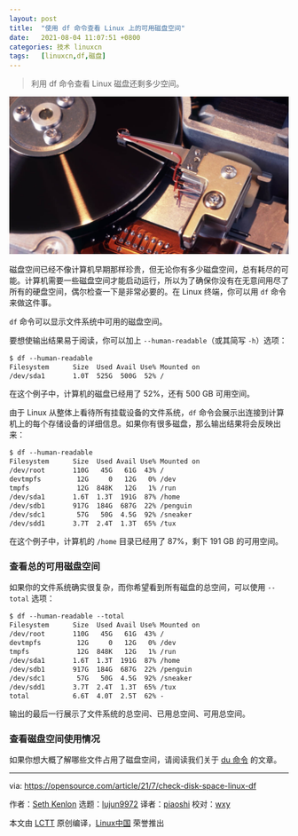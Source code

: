 ```yaml
---
layout: post
title:	"使用 df 命令查看 Linux 上的可用磁盘空间"
date:	2021-08-04 11:07:51 +0800 
categories:	技术 linuxcn 
tags:	[linuxcn,df,磁盘]
---
```




> 
> 利用 df 命令查看 Linux 磁盘还剩多少空间。
> 
> 
> 


![](/Asserts/Images/album/202108/04/110742netskjccb5vzvujk.jpg "Free disk space")


磁盘空间已经不像计算机早期那样珍贵，但无论你有多少磁盘空间，总有耗尽的可能。计算机需要一些磁盘空间才能启动运行，所以为了确保你没有在无意间用尽了所有的硬盘空间，偶尔检查一下是非常必要的。在 Linux 终端，你可以用 `df` 命令来做这件事。


`df` 命令可以显示文件系统中可用的磁盘空间。


要想使输出结果易于阅读，你可以加上 `--human-readable`（或其简写 `-h`）选项：



```
$ df --human-readable
Filesystem      Size  Used Avail Use% Mounted on
/dev/sda1       1.0T  525G  500G  52% /

```

在这个例子中，计算机的磁盘已经用了 52%，还有 500 GB 可用空间。


由于 Linux 从整体上看待所有挂载设备的文件系统，`df` 命令会展示出连接到计算机上的每个存储设备的详细信息。如果你有很多磁盘，那么输出结果将会反映出来：



```
$ df --human-readable
Filesystem      Size  Used Avail Use% Mounted on
/dev/root       110G   45G   61G  43% /
devtmpfs         12G     0   12G   0% /dev
tmpfs            12G  848K   12G   1% /run
/dev/sda1       1.6T  1.3T  191G  87% /home
/dev/sdb1       917G  184G  687G  22% /penguin
/dev/sdc1        57G   50G  4.5G  92% /sneaker
/dev/sdd1       3.7T  2.4T  1.3T  65% /tux

```

在这个例子中，计算机的 `/home` 目录已经用了 87%，剩下 191 GB 的可用空间。


### 查看总的可用磁盘空间


如果你的文件系统确实很复杂，而你希望看到所有磁盘的总空间，可以使用 `--total` 选项：



```
$ df --human-readable --total
Filesystem      Size  Used Avail Use% Mounted on
/dev/root       110G   45G   61G  43% /
devtmpfs         12G     0   12G   0% /dev
tmpfs            12G  848K   12G   1% /run
/dev/sda1       1.6T  1.3T  191G  87% /home
/dev/sdb1       917G  184G  687G  22% /penguin
/dev/sdc1        57G   50G  4.5G  92% /sneaker
/dev/sdd1       3.7T  2.4T  1.3T  65% /tux
total           6.6T  4.0T  2.5T  62% -

```

输出的最后一行展示了文件系统的总空间、已用总空间、可用总空间。


### 查看磁盘空间使用情况


如果你想大概了解哪些文件占用了磁盘空间，请阅读我们关于 [du 命令](https://opensource.com/article/21/7/check-used-disk-space-linux-du) 的文章。




---


via: <https://opensource.com/article/21/7/check-disk-space-linux-df>


作者：[Seth Kenlon](https://opensource.com/users/seth) 选题：[lujun9972](https://github.com/lujun9972) 译者：[piaoshi](https://github.com/piaoshi) 校对：[wxy](https://github.com/wxy)


本文由 [LCTT](https://github.com/LCTT/TranslateProject) 原创编译，[Linux中国](https://linux.cn/) 荣誉推出
